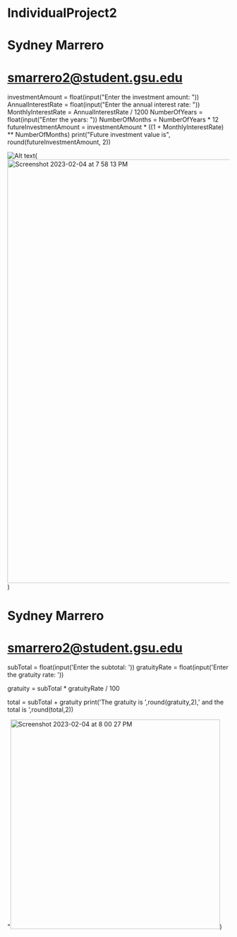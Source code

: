 # IndividualProject2


# Sydney Marrero
# smarrero2@student.gsu.edu

investmentAmount = float(input("Enter the investment amount: "))
AnnualInterestRate = float(input("Enter the annual interest rate: "))
MonthlyInterestRate = AnnualInterestRate / 1200
NumberOfYears = float(input("Enter the years: "))
NumberOfMonths = NumberOfYears * 12
futureInvestmentAmount = investmentAmount * ((1 + MonthlyInterestRate) ** NumberOfMonths)
print("Future investment value is", round(futureInvestmentAmount, 2))


<img src="/path/to/img.jpg" alt="Alt text" title="Optional title">(<img width="960" alt="Screenshot 2023-02-04 at 7 58 13 PM" src="https://user-images.githubusercontent.com/117947732/216796254-c9b72372-9a11-400f-8b54-4dcb7beab60b.png">)


# Sydney Marrero
# smarrero2@student.gsu.edu

subTotal = float(input('Enter the subtotal: '))
gratuityRate = float(input('Enter the gratuity rate: '))

gratuity = subTotal * gratuityRate / 100

total = subTotal + gratuity
print('The gratuity is ',round(gratuity,2),' and the total is ',round(total,2))

"<img width="475" alt="Screenshot 2023-02-04 at 8 00 27 PM" src="https://user-images.githubusercontent.com/117947732/216796316-e40878a2-fd6d-4f1b-a64a-80824d32d0f6.png">)
